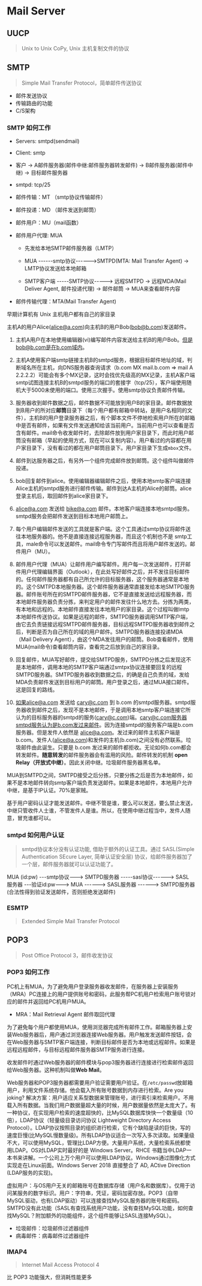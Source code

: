 # Mail Server

## UUCP

> Unix to Unix CoPy, Unix 主机复制文件的协议

## SMTP

> Simple Mail Transfer Protocol，简单邮件传送协议

- 邮件发送协议
- 传输路由的功能
- C/S架构

### SMTP 如何工作

- Servers: smtpd(sendmail)
- Client: smtp

- 客户 -> A邮件服务器(邮件中继:邮件服务器转发邮件) -> B邮件服务器(邮件中继) -> 目标邮件服务器

- smtpd: tcp/25

- 邮件传输：MT （smtp协议传输邮件）
- 邮件投递：MD （邮件发送到邮筒）
- 邮件用户：MU（mail函数）
- 邮件用户代理: MUA
  - 先发给本地SMTP邮件服务器（LMTP）
  - MUA ------smtp协议------>SMTPD(MTA: Mail Transfer Agent) -> LMTP协议发送给本地邮箱
  
  - SMTP客户端 -----SMTP协议-----> 远程SMTPD -> 远程MDA(Mail Deliver Agent, 邮件投递代理) -> 邮件邮筒 -> MUA来查看邮件内容

- 邮件传输代理：MTA(Mail Transfer Agent)

早期计算机有 Unix 主机用户都有自己的家目录

主机A的用户Alice(alice@a.com)向主机B的用户Bob(bob@b.com)发送邮件。

1. 主机A用户在本地使用编辑器(vi)编写邮件内容发送给主机B的用户Bob。但是bob@b.com是在b.com域内。

2. 主机A使用客户端smtp链接主机B的smtpd服务，根据目标邮件地址的域，判断域名所在主机，向DNS服务器查询请求（b.com MX mail.b.com => mail A 2.2.2.2）可能会有多个MX记录，这时会找优先级高的MX记录，主机A客户端smtp试图连接主机B的smtpd服务的端口的套接字（tcp/25），客户端使用随机大于5000未使用的端口。使用三次握手。使用smtp协议负责邮件传输。

3. 服务器收到邮件数据之后，邮件数据不可能放到用户B的家目录。邮件数据放到B用户的所对应**邮筒**目录下（每个用户都有邮箱中转站，是用户名相同的文件），主机B的用户登录服务器之后，有个脚本文件不停地检索用户所在的邮箱中是否有邮件，如果有文件发送通知给该当前用户。当前用户也可以查看是否含有邮件。mail命令收发邮件时，去除邮件放到用户家目录下，而此时用户邮筒没有邮箱（早起的使用方式，现在可以复制内容）。用户看过的内容都在用户家目录下，没有看过的都在用户邮筒目录下。用户家目录下生成`mbox`文件。

4. 邮件到达服务器之后，有另外一个组件完成邮件放到邮筒。这个组件叫做邮件投递。

5. bob回复邮件到alice。使用编辑器编辑邮件之后，使用本地smtp客户端连接Alice主机的smtpd服务进行邮件传输。邮件到达A主机的Alice的邮筒。alice登录主机后，取回邮件到alice家目录下。

6. alice@a.com 发送给 bike@a.com 邮件。本地客户端连接本地smtpd服务。smtpd服务会把邮件发送到目标本地用户邮筒上。

7. 每个用户编辑邮件发送的工具就是客户端。这个工具通过smtp协议将邮件送往本地服务器的。他不是直接连接远程服务器，而且这个机制也不是 smtp工具，male命令可以发送邮件。mail命令专门写邮件而且将用户邮件发送的。邮件用户（MU）。

8. 邮件用户代理（MUA）让邮件用户编写邮件。用户每一次发送邮件，打开邮件用户代理编辑界面（Outlook），在此处写好邮件之后，并不发往目标邮件的。任何邮件服务器都有自己所允许的目标服务器，这个服务器通常是本地的。这个SMTPD本地服务器。这个邮件服务器通常直接发给本地SMTPD服务器。邮件账号所在的SMTPD邮件服务器，它不是直接发送给远程服务器，而本地邮件服务器负责分拣，来判定用户的邮件发往什么地方去。分拣为两类，有本地和远程的。本地邮件直接发往本地用户的家目录。这个过程叫做lmtp 本地邮件传送协议。如果是远程的邮件，SMTPD服务器调用SMTP客户端，由它去负责链接远程SMTPD邮件服务器，目标远程SMTPD服务器收到邮件之后，判断是否为自己所在的域的用户邮件。SMTPD服务器连接投递MDA（Mail Delivery Agent），由这个MDA发往用户的邮筒。Bob查看邮件，使用MUA(mail命令)查看邮筒内容，查看完之后放到自己的家目录。

9. 回复邮件，MUA写好邮件，提交给SMTPD服务，SMTPD分拣之后发现这不是本地邮件，调用本地的SMTP客户端通过smtpx协议连接要回复的远程SMTPD服务器。SMTPD服务器收到数据之后，的确是自己负责的域，发给MDA负责邮件发送到目标用户的邮筒。用户登录之后，通过MUA接口邮件。这是回复的路线。

10. 如果alice@a.com 发送给 cary@c.com 到 b.com 的smtpd服务器。smtpd服务器收到邮件之后，发现不是本地邮件，于是调用本地smtp客户端连接它所认为的目标服务器的smtpd的服务(cary@c.com)端。cary@c.com服务器smtpd服务认为是b.com发过来邮件。因为连接smtpd的服务客户端是b.com服务器。但是发件人依然是 alice@a.com。发过来的邮件主机客户端是 b.com。发件人(alice@a.com)和发件的主机(b.com)之间没有必然联系。垃圾邮件由此诞生。只要是 b.com 发过来的邮件都拒收。无论如何b.com都会转发邮件。**随意转发**的邮件服务器会有滥用的风险。邮件转发的机制 **open Relay（开放式中继）**。因此关闭中继。垃圾邮件服务器黑名单。

MUA到SMTPD之间，SMTPD接受之后分拣，只要分拣之后是否为本地邮件，如果不是本地邮件转向smtp客户端负责发送邮件。如果是本地邮件，本地用户允许中继，是基于IP认证。70%是家贼。

基于用户密码认证才能发送邮件。中继不管是谁，要么可以发送，要么禁止发送，中继只管收件人士谁，不管发件人是谁。所以，在使用中继过程当中，发件人随意，冒充谁都可以。

### smtpd 如何用户认证

> smtpd协议本分没有认证功能, 借助于额外的认证工具。通过 SASL(Simple Authentication SEcure Layer, 简单认证安全层) 协议，给邮件服务器加了一个层，邮件服务器就可以认证功能了。

MUA (id:pw) ---smtp协议---> SMTPD服务器 -----sasl协议------> SASL 服务器 ---验证id:pw---> MUA ------> SASL服务器 ------> SMTPD服务器(合法性得到验证发送邮件，否则拒绝发送邮件)

### ESMTP

> Extended Simple Mail Transfer Protocol

## POP3

> Post Office Protocol 3，邮件收发协议

### POP3 如何工作

PC机上有MUA，为了避免用户登录服务器收发邮件，在服务器上安装服务（MRA）PC连接上的用户提供账号和密码，此服务帮PC机用户检索用户账号锁对应的邮件并返回给PC机用户MUA。

- MRA：Mail Retrieval Agent 邮件取回代理

为了避免每个用户都使用MUA，使用浏览器完成所有邮件工作。邮箱服务器上安装Web服务器后，用户通过浏览器连接Web服务器。用户触发发送邮件按钮，会在Web服务器与SMTP客户端连接，判断目标邮件是否为本地或远程邮件。如果是远程远程邮件，与目标远程邮件服务器SMTP服务进行连接。

收发邮件时通过Web服务器的邮件模块与pop3服务器进行连接进行检索邮件返回给Web服务器。这种机制叫做**Web Mail**。

Web服务器和POP3服务器都需要用户验证需要用户验证。在`/etc/passwd`放邮箱用户，利用文件系统存储。他会载入所有账号数据到内存进行检索。Are you joking? 解决方案：用户适应关系型数据来管理账号，进行索引来检索用户。不用载入所有数据。当我们用户数据量超大量的时候，用户数据量依然是太庞大了。有一种协议，在实现用户检索的速度超快的，比MySQL数据库快快一个数量级（10倍），LDAP协议（轻量级目录访问协议 Lightweight Directory Access Protocol）。LDAP协议按照目录的组织进行检索，它有个缺陷是读的巨快，写的速度巨慢(比MySQL慢数量级)。所有LDAP协议适合一次写入多次读取。如果量级不大，可以使用MySQL，管理比LDAP方便。大量用户系统，大量检索系统都使用LDAP。OS对LDAP实时最好的是 Windows Server。RHCE 书籍当中LDAP一本书来讲解。一个公司上万个用户可以使用LDAP协议。Windows通过图像化方式实现走在Linux前面。Windows Server 2018 直接整合了 AD, ACtive Direction (LDAP服务的实现)。

虚拟用户：与OS用户无关的邮箱账号在数据库存储（用户名和数据库）。仅用于访问某服务的数字标识。用户：字符串，凭证，密码加密存放。POP3（自带MySQL驱动，也有LDAP驱动）可以连接查找MySQL服务器的账号和密码。SMTPD没有此功能（SASL有查找系统用户功能，没有查找MySQL功能，如何查找MySQL？附加额外的功能组件，这个组件能够让SASL连接MySQL）。

- 垃圾邮件：垃圾邮件过滤器组件
- 病毒邮件：病毒邮件过滤器组件

### IMAP4

> Internet Mail Access Protocol 4

比 POP3 功能强大，但消耗性能更多
